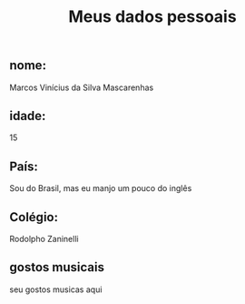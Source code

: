 <!DOCTYPE html>
<html lang="pt-br">
<head>
  <meta charset="UTF-8">
  <meta name="viewport" content="width=device-width, initial-scale=1.0">

  <link rei="stylesheet" href='styles.css'>    <!---- ligação com o arquivo CSS --->
</head>
<body>
  <header>
    <h1>Meus dados pessoais</h1>
  </header>
  <div class="container">
    <div class="dados">
      <h2>nome:</h2>
      <p>Marcos Vinícius da Silva Mascarenhas</p>
      <h2>idade: </h2>
      <p>15</p>
      <h2>País: </h2>
      <p>Sou do Brasil, mas eu manjo um pouco do inglês</p>
      <h2>Colégio: </h2>
      <p>Rodolpho Zaninelli</p>
      <h2>gostos musicais</h2>
      <p>seu gostos musicas aqui</p>
    </div>
  </div>
</body>
</html>

